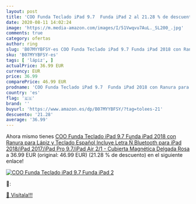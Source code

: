 ```yaml
---
layout: post
title: 'COO Funda Teclado iPad 9.7  Funda iPad 2 al 21.28 % de descuento'
date: 2020-08-11 14:02:24
image: 'https://m.media-amazon.com/images/I/51Vwqvu7AuL._SL200_.jpg'
comments: true
category: ofertas
author: ring
slug: 'B07MYYBFSY-es COO Funda Teclado iPad 9.7 Funda iPad 2018 con Ranura para...'
sku: 'B07MYYBFSY-es'
tags: [ 'lápiz', ]
actualPrice: 36.99 EUR
currency: EUR
price: 36.99
comparePrice: 46.99 EUR
prodname: 'COO Funda Teclado iPad 9.7  Funda iPad 2018 con Ranura para Lápiz y Teclado Español  Incluye Letra Ñ  Bluetooth para iPad 2018/iPad 2017/iPad Pro 9.7/iPad Air 2/1 - Cubierta Magnética Delgada  Rosa '
country: 'es'
flag: '🇪🇸'
brand: ''
buyurl: 'https://www.amazon.es/dp/B07MYYBFSY/?tag=tolees-21'
descuento: '21.28'
average: '36.99'
---
```


Ahora mismo tienes [COO Funda Teclado iPad 9.7  Funda iPad 2018 con Ranura para Lápiz y Teclado Español  Incluye Letra Ñ  Bluetooth para iPad 2018/iPad 2017/iPad Pro 9.7/iPad Air 2/1 - Cubierta Magnética Delgada  Rosa ](https://www.amazon.es/dp/B07MYYBFSY/?tag=tolees-21) a 36.99 EUR (original: 46.99 EUR) (21.28 %  de descuento) en el siguiente enlace!

[![COO Funda Teclado iPad 9.7  Funda iPad 2](https://m.media-amazon.com/images/I/51Vwqvu7AuL._SL200_.jpg)](https://www.amazon.es/dp/B07MYYBFSY/?tag=tolees-21)

🔎:


[🛒 Visítala!!!](https://www.amazon.es/dp/B07MYYBFSY/?tag=tolees-21)
